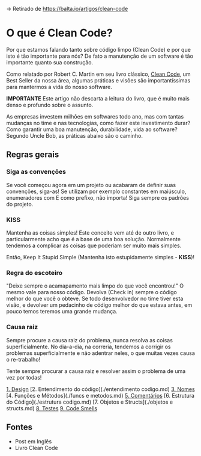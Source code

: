 -> Retirado de <https://balta.io/artigos/clean-code>

# O que é Clean Code?

Por que estamos falando tanto sobre código limpo (Clean Code) e por que isto é tão importante para nós? De fato a manutenção de um software é tão importante quanto sua construção.

Como relatado por Robert C. Martin em seu livro clássico, [Clean Code](https://www.amazon.com.br/C%C3%B3digo-limpo-Robert-C-Martin/dp/8576082675/), um Best Seller da nossa área, algumas práticas e visões são importantíssimas para mantermos a vida do nosso software.

**IMPORTANTE** Este artigo não descarta a leitura do livro, que é muito mais denso e profundo sobre o assunto.

As empresas investem milhões em softwares todo ano, mas com tantas mudanças no time e nas tecnologias, como fazer este investimento durar? Como garantir uma boa manutenção, durabilidade, vida ao software? Segundo Uncle Bob, as práticas abaixo são o caminho.

## Regras gerais

### Siga as convenções

Se você começou agora em um projeto ou acabaram de definir suas convenções, siga-as! Se utilizam por exemplo constantes em maiúsculo, enumeradores com E como prefixo, não importa! Siga sempre os padrões do projeto.


### KISS

Mantenha as coisas simples! Este conceito vem até de outro livro, e particularmente acho que é a base de uma boa solução. Normalmente tendemos a complicar as coisas que poderiam ser muito mais simples.

Então, Keep It Stupid Simple (Mantenha isto estupidamente simples - **KISS**)!



### Regra do escoteiro

"Deixe sempre o acamapamento mais limpo do que você encontrou!" O mesmo vale para nosso código. Devolva (Check in) sempre o código melhor do que você o obteve. Se todo desenvolvedor no time tiver esta visão, e devolver um pedacinho de código melhor do que estava antes, em pouco temos teremos uma grande mudança.



### Causa raiz
Sempre procure a causa raiz do problema, nunca resolva as coisas superficialmente. No dia-a-dia, na correria, tendemos a corrigir os problemas superficialmente e não adentrar neles, o que muitas vezes causa o re-trabalho!

Tente sempre procurar a causa raiz e resolver assim o problema de uma vez por todas!


[1. Design](./design.md)
[2. Entendimento do código](./entendimento codigo.md)
[3. Nomes](./nomes.md)
[4. Funções e Métodos](./funcs e metodos.md)
[5. Comentários](./comentarios.md)
[6. Estrutura do Código](./estrutura codigo.md)
[7. Objetos e Structs](./objetos e structs.md)
[8. Testes](./testes.md)
[9. Code Smells](./codesmells.md)


## Fontes

* Post em Inglês
* Livro Clean Code

